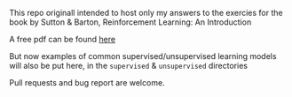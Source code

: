 This repo originall intended to host only my answers to the exercies for the
book by Sutton & Barton, Reinforcement Learning: An Introduction

A free pdf can be
found [here](http://people.inf.elte.hu/lorincz/Files/RL_2006/SuttonBook.pdf)

But now examples of common supervised/unsupervised learning models will also be
put here, in the `supervised` & `unsupervised` directories


Pull requests and bug report are welcome.
